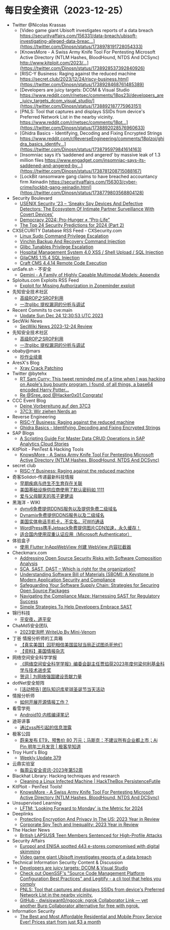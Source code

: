 # 每日安全资讯（2023-12-25）

- Twitter @Nicolas Krassas
  - [Video game giant Ubisoft investigates reports of a data breach https://securityaffairs.com/156331/data-breach/ubisoft-investigating-alleged-data-breac...](https://twitter.com/Dinosn/status/1738978191728054333)
  - [KnowsMore - A Swiss Army Knife Tool For Pentesting Microsoft Active Directory (NTLM Hashes, BloodHound, NTDS And DCSync) http://www.kitploit.com/2023/...](https://twitter.com/Dinosn/status/1738928537392840926)
  - [RISC-Y Business: Raging against the reduced machine https://secret.club/2023/12/24/riscy-business.html](https://twitter.com/Dinosn/status/1738928468761485389)
  - [Developers are juicy targets: DCOM & Visual Studio https://www.reddit.com/r/netsec/comments/18ps23i/developers_are_juicy_targets_dcom_visual_studio/](https://twitter.com/Dinosn/status/1738892187775963151)
  - [PNLS: Tool that captures and displays SSIDs from device's Preferred Network List in the nearby vicinity. https://www.reddit.com/r/netsec/comments/18pt...](https://twitter.com/Dinosn/status/1738892028576960633)
  - [Ghidra Basics - Identifying, Decoding and Fixing Encrypted Strings https://www.reddit.com/r/ReverseEngineering/comments/18plzoi/ghidra_basics_identify...](https://twitter.com/Dinosn/status/1738795979841614163)
  - [Insomniac says it’s ‘saddened and angered’ by massive leak of 1.3 million files https://www.engadget.com/insomniac-says-its-saddened-and-angered-by...](https://twitter.com/Dinosn/status/1738781208715088167)
  - [LockBit ransomware gang claims to have breached accountancy firm Xeinadin https://securityaffairs.com/156303/cyber-crime/lockbit-gang-xeinadin.html](https://twitter.com/Dinosn/status/1738779803568804128)
- Security Boulevard
  - [USENIX Security ’23 – ‘Sneaky Spy Devices And Defective Detectors: The Ecosystem Of Intimate Partner Surveillance With Covert Devices’](https://securityboulevard.com/2023/12/usenix-security-23-sneaky-spy-devices-and-defective-detectors-the-ecosystem-of-intimate-partner-surveillance-with-covert-devices/)
  - [Democracy 2024: Pro-Hunger ≠ “Pro-Life”](https://securityboulevard.com/2023/12/democracy-2024-pro-hunger-%e2%89%a0-pro-life/)
  - [The Top 24 Security Predictions for 2024 (Part 2)](https://securityboulevard.com/2023/12/the-top-24-security-predictions-for-2024-part-2/)
- CXSECURITY Database RSS Feed - CXSecurity.com
  - [Linux Sudo Command Privilege Escalation](https://cxsecurity.com/issue/WLB-2023120045)
  - [Vinchin Backup And Recovery Command Injection](https://cxsecurity.com/issue/WLB-2023120044)
  - [Glibc Tunables Privilege Escalation](https://cxsecurity.com/issue/WLB-2023120043)
  - [Hospital Management System 4.0 XSS / Shell Upload / SQL Injection](https://cxsecurity.com/issue/WLB-2023120042)
  - [GilaCMS 1.15.4 SQL Injection](https://cxsecurity.com/issue/WLB-2023120041)
  - [Craft CMS 4.4.14 Remote Code Execution](https://cxsecurity.com/issue/WLB-2023120040)
- unSafe.sh - 不安全
  - [Gemini - A Family of Highly Capable Multimodal Models: Appendix](https://buaq.net/go-209595.html)
- Sploitus.com Exploits RSS Feed
  - [Exploit for Missing Authorization in Zoneminder exploit](https://sploitus.com/exploit?id=468818B4-DCA4-5D31-85EE-089529AA6813&utm_source=rss&utm_medium=rss)
- 先知安全技术社区
  - [高级ROP之SROP利用](https://xz.aliyun.com/t/13198)
  - [一次glibc 提权漏洞的分析与调试](https://xz.aliyun.com/t/13197)
- Recent Commits to cve:main
  - [Update Sun Dec 24 12:30:53 UTC 2023](https://github.com/trickest/cve/commit/b7c6e8301eda1d34b2770ea99e954887b0ebffb2)
- SecWiki News
  - [SecWiki News 2023-12-24 Review](http://www.sec-wiki.com/?2023-12-24)
- 先知安全技术社区
  - [高级ROP之SROP利用](https://xz.aliyun.com/t/13198)
  - [一次glibc 提权漏洞的分析与调试](https://xz.aliyun.com/t/13197)
- obaby@mars
  - [抄作业续章](https://h4ck.org.cn/2023/12/14859)
- AresX's Blog
  - [Xray Crack Patching](https://ares-x.com/2023/12/24/Xray-Crack/)
- Twitter @bytehx
  - [RT Sam Curry: This tweet reminded me of a time when I was hacking on Apple's bug bounty program. I found, of all things, a base64 encoded Harry Potter...](https://twitter.com/samwcyo/status/1738991457627717913)
  - [Re @Sree_god @Hacker0x01 Congrats!](https://twitter.com/bytehx343/status/1738905392355447081)
- CCC Event Blog
  - [Deine Vorbereitung auf den 37C3](https://events.ccc.de/2023/12/24/get-ready-for-37c3/)
  - [37C3: Wir ziehen Nerds an](https://events.ccc.de/2023/12/24/37c3-what-the-foc/)
- Reverse Engineering
  - [RISC-Y Business: Raging against the reduced machine](https://www.reddit.com/r/ReverseEngineering/comments/18pu4aq/riscy_business_raging_against_the_reduced_machine/)
  - [Ghidra Basics - Identifying, Decoding and Fixing Encrypted Strings](https://www.reddit.com/r/ReverseEngineering/comments/18plzoi/ghidra_basics_identifying_decoding_and_fixing/)
- SAP Blogs
  - [A Scripting Guide For Master Data CRUD Operations in SAP Analytics Cloud Stories](https://blogs.sap.com/2023/12/24/a-scripting-guide-for-master-data-crud-operations-in-sap-analytics-cloud-stories/)
- KitPloit - PenTest &amp; Hacking Tools
  - [KnowsMore - A Swiss Army Knife Tool For Pentesting Microsoft Active Directory (NTLM Hashes, BloodHound, NTDS And DCSync)](http://www.kitploit.com/2023/12/knowsmore-swiss-army-knife-tool-for.html)
- secret club
  - [RISC-Y Business: Raging against the reduced machine](https://secret.club/2023/12/24/riscy-business.html)
- 奇客Solidot–传递最新科技情报
  - [早期疾病与终生不生育存在关联](https://www.solidot.org/story?sid=76966)
  - [美国基础设施供应商使用了默认密码如 1111](https://www.solidot.org/story?sid=76965)
  - [爱与父母聊天的孩子更健谈](https://www.solidot.org/story?sid=76964)
- 黑海洋 - WIKI
  - [dynv6免费提供DDNS服务以及提供免费二级域名](https://blog.upx8.com/3974)
  - [Dynamix免费提供DDNS服务以及二级域名](https://blog.upx8.com/3973)
  - [美国实体电话手机卡，不实名，可Wifi通话](https://blog.upx8.com/3972)
  - [WordPress携手Jetpack免费提供图片CDN加速，永久缓存！](https://blog.upx8.com/3971)
  - [适合国内使用双重认证应用（Microsoft Authenticator）](https://blog.upx8.com/3970)
- 体验盒子
  - [使用 Flutter InAppWebView 创建 WebView 内容拦截器](https://www.uedbox.com/post/69387/)
- Checkmarx.com
  - [Addressing Open Source Security Risks with Software Composition Analysis](https://checkmarx.com/appsec-knowledge-hub/sca/addressing-open-source-security-risks-with-software-composition-analysis/)
  - [SCA, SAST, DAST – Which is right for the organization?](https://checkmarx.com/appsec-knowledge-hub/sca/sca-sast-dast-which-is-right-for-the-organization/)
  - [Understanding Software Bill of Materials (SBOM): A Keystone in Modern Application Security and Compliance](https://checkmarx.com/appsec-knowledge-hub/supply-chain-security/understanding-software-bill-of-materials-sbom-a-keystone-in-modern-application-security-and-compliance/)
  - [Safeguarding Your Software Supply Chain: Strategies for Securing Open Source Packages](https://checkmarx.com/appsec-knowledge-hub/supply-chain-security/safeguarding-your-software-supply-chain-strategies-for-securing-open-source-packages/)
  - [Navigating the Compliance Maze: Harnessing SAST for Regulatory Success](https://checkmarx.com/appsec-knowledge-hub/sast/navigating-the-compliance-maze-harnessing-sast-for-regulatory-success/)
  - [Simple Strategies To Help Developers Embrace SAST](https://checkmarx.com/appsec-knowledge-hub/sast/simple-strategies-to-help-developers-embrace-sast/)
- 锦行科技
  - [平安夜，道平安](https://mp.weixin.qq.com/s?__biz=MzIxNTQxMjQyNg==&mid=2247491945&idx=1&sn=885e2ce1fdaa8ef2d48180bffef57e66&chksm=979a1acca0ed93da2f37994d8362e0cf5aaf4ac1304938e7ad3ff4ed64366d51260d0fae4cc1&scene=58&subscene=0#rd)
- ChaMd5安全团队
  - [2023安洵杯 WriteUp By Mini-Venom](https://mp.weixin.qq.com/s?__biz=MzIzMTc1MjExOQ==&mid=2247509836&idx=1&sn=19fedb65d30d52e54143f7e00e0382e4&chksm=e89d8f94dfea0682fce2219fcfbeed84900db9f98ad3b2cd270b7c90b68bdc1aa5d492fec01c&scene=58&subscene=0#rd)
- 丁爸 情报分析师的工具箱
  - [【真实美国】囚犯相信美国监狱当局正试图杀死他们](https://mp.weixin.qq.com/s?__biz=MzI2MTE0NTE3Mw==&mid=2651141243&idx=1&sn=cec0d2d3fc07189b9c37ca1d76878f48&chksm=f1af4341c6d8ca57c55c7a02ca966cc5bc0f96f960b74cb601c1c88825107b069f6660d0381f&scene=58&subscene=0#rd)
  - [【资料】美国情报杂志](https://mp.weixin.qq.com/s?__biz=MzI2MTE0NTE3Mw==&mid=2651141243&idx=2&sn=c2acab25a797d0e92f132034566889ca&chksm=f1af4341c6d8ca57693b2725e59dfabcf3f69ca744b9321410c82c8764a98d76a840f3ce3549&scene=58&subscene=0#rd)
- 网络空间安全科学学报
  - [《网络空间安全科学学报》编委会副主任贾焰获2023年度何梁何利基金科学与技术进步奖](https://mp.weixin.qq.com/s?__biz=MzI0NjU2NDMwNQ==&mid=2247496833&idx=1&sn=38883096ddce8bb571cd5e33a1a6dab3&chksm=e9bfe03fdec869297210a4d32ed41d7f1001ce291770a82ce515e8fce8da7613ccfd9409e7ad&scene=58&subscene=0#rd)
  - [贺词 | 为网络强国建设贡献力量](https://mp.weixin.qq.com/s?__biz=MzI0NjU2NDMwNQ==&mid=2247496833&idx=2&sn=52ce3feb7985084c1a7de846c9b08666&chksm=e9bfe03fdec86929f9ec5e1a8c4dd4141132885efcf26cd7fb142396108caa88c76e8bec7967&scene=58&subscene=0#rd)
- dotNet安全矩阵
  - [[活动预告] 团队知识库星球圣诞节当天活动](https://mp.weixin.qq.com/s?__biz=MzUyOTc3NTQ5MA==&mid=2247489958&idx=1&sn=fb6cf8a578def270da174b918d7b31ee&chksm=fa5ab74bcd2d3e5dc83a78bbbd52bae32be8731853dfcffdd8fa2f24f5abde99fa925462a619&scene=58&subscene=0#rd)
- 情报分析师
  - [如何开展开源情报工作？](https://mp.weixin.qq.com/s?__biz=MzA3Mjc1MTkwOA==&mid=2650543099&idx=1&sn=f2a95fb9ce80034024ecc2b71fd8df6e&chksm=87113db0b066b4a6f899fca3d33bcd5246025e4957c67b481b0be667dfd09f31a754bbe9fff0&scene=58&subscene=0#rd)
- 看雪学苑
  - [Android10 内核编译笔记](https://mp.weixin.qq.com/s?__biz=MjM5NTc2MDYxMw==&mid=2458532503&idx=1&sn=d1a5f4f2c9acc312d50b8f901fb88210&chksm=b18d0a1d86fa830b66d3b73be182570ce5ccf50a69ee7e502b820ca90ef8f43149790ff07f04&scene=58&subscene=0#rd)
- 迪哥讲事
  - [通过xss所引起的信息泄露](https://mp.weixin.qq.com/s?__biz=MzIzMTIzNTM0MA==&mid=2247493115&idx=1&sn=f7138526fd69189b2497e34984254071&chksm=e8a5ef98dfd2668eb85f71443f4e12ed34b8b78595d4797fefb4a99b13c32a8de2cdd45e74c8&scene=58&subscene=0#rd)
- 极客公园
  - [蔚来发布 ET9，预售价 80 万元；马斯克：不建议所有企业都上市；Ai Pin 明年三月发货 | 极客早知道](https://mp.weixin.qq.com/s?__biz=MTMwNDMwODQ0MQ==&mid=2653028428&idx=1&sn=49b0d532862f0daedad10fb96dd5b14b&chksm=7e577dfa4920f4ec37b1d2ad5e2a11ae66e1d4c608aa3256d83b60ada1d894762fbfc09e2907&scene=58&subscene=0#rd)
- Troy Hunt's Blog
  - [Weekly Update 379](https://www.troyhunt.com/weekly-update-379/)
- 云鼎实验室
  - [每周云安全资讯-2023年第52周](https://mp.weixin.qq.com/s?__biz=MzU3ODAyMjg4OQ==&mid=2247495997&idx=1&sn=8eb58009d4c1a318b27a14752758cb44&chksm=fd790dbbca0e84ade99fdc5278211a7cb3177e7493dd535d53098635a272749ca1bc53d2ec8d&scene=58&subscene=0#rd)
- Blackhat Library: Hacking techniques and research
  - [Cleaning a Linux Infected Machine | HackTheBox PersistenceFutile](https://www.reddit.com/r/blackhat/comments/18psucr/cleaning_a_linux_infected_machine_hackthebox/)
- KitPloit - PenTest Tools!
  - [KnowsMore - A Swiss Army Knife Tool For Pentesting Microsoft Active Directory (NTLM Hashes, BloodHound, NTDS And DCSync)](http://www.kitploit.com/2023/12/knowsmore-swiss-army-knife-tool-for.html)
- Unsupervised Learning
  - [LFTM: 'Looking Forward to Monday' is the Metric for 2024](https://danielmiessler.com/p/lftm-looking-forward-monday-metric-2024)
- Deeplinks
  - [Protecting Encryption And Privacy In The US: 2023 Year in Review](https://www.eff.org/deeplinks/2023/12/protecting-encryption-and-privacy-us-2023-year-review)
  - [Corporate Spy Tech and Inequality: 2023 Year in Review](https://www.eff.org/deeplinks/2023/12/corporate-spy-tech-and-inequality-2023-year-review)
- The Hacker News
  - [British LAPSUS$ Teen Members Sentenced for High-Profile Attacks](https://thehackernews.com/2023/12/british-lapsus-teen-members-sentenced.html)
- Security Affairs
  - [Europol and ENISA spotted 443 e-stores compromised with digital skimming](https://securityaffairs.com/156340/security/europol-and-enisa-spotted-443-e-stores-compromised-with-digital-skimming.html)
  - [Video game giant Ubisoft investigates reports of a data breach](https://securityaffairs.com/156331/data-breach/ubisoft-investigating-alleged-data-breach.html)
- Technical Information Security Content & Discussion
  - [Developers are juicy targets: DCOM & Visual Studio](https://www.reddit.com/r/netsec/comments/18ps23i/developers_are_juicy_targets_dcom_visual_studio/)
  - [Check out OpenSSF's "Source Code Management Platform Configuration Best Practices" and Legitify - a cli tool that helps you comply](https://www.reddit.com/r/netsec/comments/18q60w1/check_out_openssfs_source_code_management/)
  - [PNLS: Tool that captures and displays SSIDs from device's Preferred Network List in the nearby vicinity.](https://www.reddit.com/r/netsec/comments/18pt6sj/pnls_tool_that_captures_and_displays_ssids_from/)
  - [GitHub - dwisiswant0/ngocok: ngrok Collaborator Link — yet another Burp Collaborator alternative for free with ngrok.](https://www.reddit.com/r/netsec/comments/18q4rza/github_dwisiswant0ngocok_ngrok_collaborator_link/)
- Information Security
  - [The Best and Most Affordable Residential and Mobile Proxy Service Ever! Prices start from just $3 a month](https://www.reddit.com/r/Information_Security/comments/18ps0ay/the_best_and_most_affordable_residential_and/)
